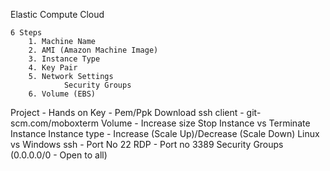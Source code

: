 
Elastic Compute Cloud

    6 Steps
        1. Machine Name
        2. AMI (Amazon Machine Image)
        3. Instance Type 
        4. Key Pair
        5. Network Settings
                Security Groups
        6. Volume (EBS)

Project - Hands on
Key - Pem/Ppk
Download ssh client - git-scm.com/moboxterm
Volume - Increase size
Stop Instance vs Terminate Instance
Instance type - Increase (Scale Up)/Decrease (Scale Down)
Linux vs Windows
ssh - Port No 22
RDP - Port no 3389
Security Groups (0.0.0.0/0 - Open to all)
        